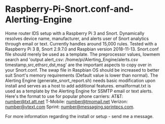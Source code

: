 # Raspberry-Pi-Snort.conf-and-Alerting-Engine
Home router IDS setup with a Raspberry Pi 3 and Snort. Dynamically resolves device name, manufacturer, and alerts user of Snort analytics through email or text. Currently handles around 15,000 rules.
Tested with a Raspberry Pi 3 B, Snort 2.9.7.0 and Raspbian version 2018-11-13.
Snort.conf file should merely be used as a template. The preprocessor values, lowmem search and 'output alert_csv: /home/pi/Alerting_Engine/alerts.csv timestamp,src,ethsrc,dst,msg' are the important aspects to copy over in your Snort.conf.
The swap file in Raspbian OS should be increased to better suit Snort's memory requirements (Default value is lower than normal).
The Alerting Engine (generate_snort_report.sh) needs basic modification upon install and serves as a host to add additional features.
emailformat.txt is used as a template by the Alerting Engine for SSMTP email or text alerts.
Here's the format to use for popular phone carriers:
AT&T: number@txt.att.net 
T-Mobile: number@tmomail.net
Verizon: number@vtext.com 
Sprint: number@messaging.sprintpcs.com.

For more information regarding the install or setup - send me a message.
